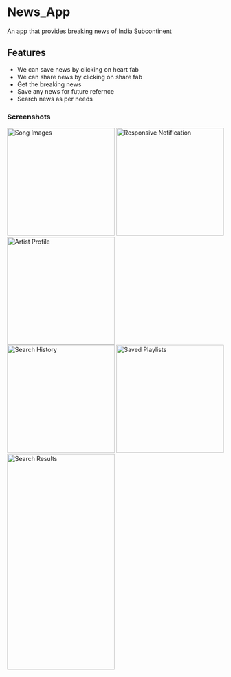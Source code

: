 # News_App
An app that provides breaking news of India Subcontinent

## Features

- We can save news by clicking on heart fab
- We can share news by clicking on share fab
- Get the breaking news
- Save any news for future refernce
- Search news as per needs

<h3>Screenshots</h3>

<div class="row">
      <img src="https://i.postimg.cc/FH59spnF/news1.jpg" width="250" title="Song Images">
      <img src="https://i.postimg.cc/Pfm1KVsY/news2.jpg" width="250" title="Responsive Notification">     
      <img src="https://i.postimg.cc/y6bCQjm6/news3.jpg" width="250" title="Artist Profile">
</div>

<div class="row">
      <img src="https://i.postimg.cc/GmPNCxyy/news4.jpg" width="250" title="Search History">
      <img src="https://i.postimg.cc/CLbYRD8F/news5.jpg" width="250" title="Saved Playlists">
      <img src="https://i.postimg.cc/QtRGtxx9/news6.jpg" width="250" height="500" title="Search Results">
</div>
